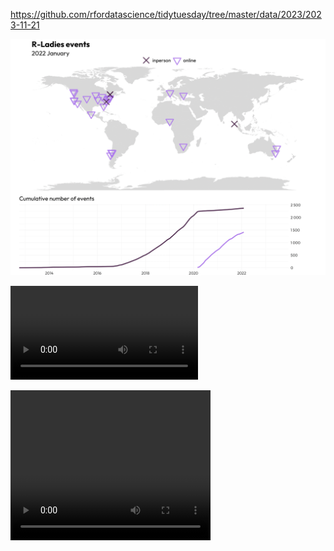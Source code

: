 https://github.com/rfordatascience/tidytuesday/tree/master/data/2023/2023-11-21

![](plots/rladies_chapters.png)

![Animation](https://github.com/gkaramanis/tidytuesday/raw/master/2023/2023-week_47/plots/rladies_chapters.mp4)

<video width="320" height="240" controls>
  <source src="https://github.com/gkaramanis/tidytuesday/raw/master/2023/2023-week_47/plots/rladies_chapters.mp4" type="video/mp4">
</video>